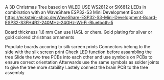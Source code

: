 A 3D Christmas Tree based on WLED
USE WS2812 or SK6812 LEDs in combination with an WaveShare ESP32-S3 Mini Development Board
https://eckstein-shop.de/WaveShare-ESP32-S3-Mini-Development-Board-ESP32-S3FH4R2-240MHz-24GHz-Wi-Fi-Bluetooth-5

Board thickness 1.6 mm
Can use HASL or chem. Gold plating for silver or gold colored christmas ornaments

Populate boards accoring to silk screen prints
Connectors belong to the side with the silk screen print
Check LED function before assambling the tree
Slide the two tree PCBs into each other and use symbols on PCBs to ensure correct orientation
Afterwards use the same symbols as solder joints to give the tree more stability
Lastely connect the brain PCB to the tree assembly
